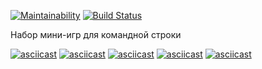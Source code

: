 [![Maintainability](https://api.codeclimate.com/v1/badges/a99a88d28ad37a79dbf6/maintainability)](https://codeclimate.com/github/codeclimate/codeclimate/maintainability)
[![Build Status](https://travis-ci.org/AleksBLN/frontend-project-lvl1.svg?branch=master)](https://travis-ci.org/AleksBLN/frontend-project-lvl1)  

Набор мини-игр для командной строки

[![asciicast](https://asciinema.org/a/0YDdeP7q0ZLqFdYlMfTNW0MPv.svg)](https://asciinema.org/a/0YDdeP7q0ZLqFdYlMfTNW0MPv)
[![asciicast](https://asciinema.org/a/469SuUyuwDb4Yvg5gN0ws68mK.svg)](https://asciinema.org/a/469SuUyuwDb4Yvg5gN0ws68mK)
[![asciicast](https://asciinema.org/a/THV8vosxzYZqGxGR2CCPElII4.svg)](https://asciinema.org/a/THV8vosxzYZqGxGR2CCPElII4)
[![asciicast](https://asciinema.org/a/LvNBxKVVSP7hDpbPPDKvWmpAC.svg)](https://asciinema.org/a/LvNBxKVVSP7hDpbPPDKvWmpAC)
[![asciicast](https://asciinema.org/a/Oi7UjAfmiI6wcpa59BPE3FSNs.svg)](https://asciinema.org/a/Oi7UjAfmiI6wcpa59BPE3FSNs)
